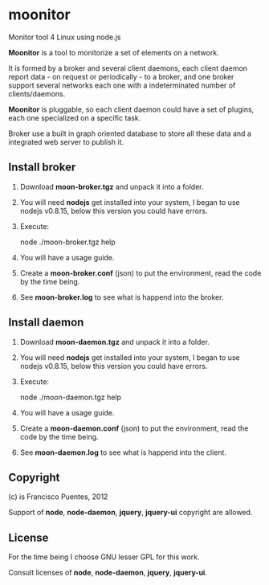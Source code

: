 moonitor
========

Monitor tool 4 Linux using node.js

**Moonitor** is a tool to monitorize a set of elements on a network.

It is formed by a broker and several client daemons, 
each client daemon report data - on request or periodically - to a broker, 
and one broker support several networks each one with a indeterminated number of clients/daemons.

**Moonitor** is pluggable, so each client daemon could have a set of plugins, 
each one specialized on a specific task.

Broker use a built in graph oriented database to store all these data and a integrated web server 
to publish it.

Install broker
--------------

1. Download **moon-broker.tgz** and unpack it into a folder.
2. You will need **nodejs** get installed into your system, I began to use nodejs v0.8.15, below this version you could have errors.
3. Execute:

   node ./moon-broker.tgz help

4. You will have a usage guide.
5. Create a **moon-broker.conf** (json) to put the environment, read the code by the time being.
6. See **moon-broker.log** to see what is happend into the broker.

Install daemon
--------------

1. Download **moon-daemon.tgz** and unpack it into a folder.
2. You will need **nodejs** get installed into your system, I began to use nodejs v0.8.15, below this version you could have errors.
3. Execute:

   node ./moon-daemon.tgz help

4. You will have a usage guide.
5. Create a **moon-daemon.conf** (json) to put the environment, read the code by the time being.
6. See **moon-daemon.log** to see what is happend into the client.

Copyright
---------

(c) is Francisco Puentes, 2012

Support of **node**, **node-daemon**, **jquery**, **jquery-ui** copyright are allowed.

License
-------

For the time being I choose GNU lesser GPL for this work.

Consult licenses of **node**, **node-daemon**, **jquery**, **jquery-ui**.

